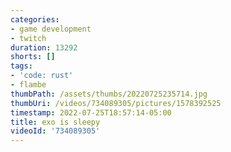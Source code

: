```yaml
---
categories:
- game development
- twitch
duration: 13292
shorts: []
tags:
- 'code: rust'
- flambe
thumbPath: /assets/thumbs/20220725235714.jpg
thumbUri: /videos/734089305/pictures/1578392525
timestamp: 2022-07-25T18:57:14-05:00
title: exo is sleepy
videoId: '734089305'
---
```

